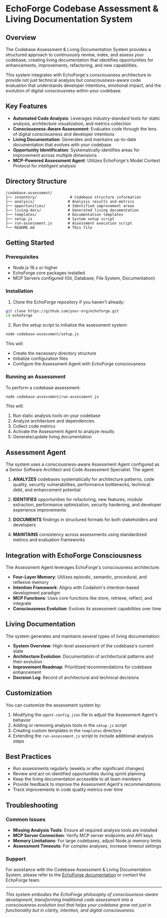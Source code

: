 # EchoForge Codebase Assessment & Living Documentation System

## Overview

The Codebase Assessment & Living Documentation System provides a structured approach to continuously review, index, and assess your codebase, creating living documentation that identifies opportunities for enhancements, improvements, refactoring, and new capabilities.

This system integrates with EchoForge's consciousness architecture to provide not just technical analysis but consciousness-aware code evaluation that understands developer intentions, emotional impact, and the evolution of digital consciousness within your codebase.

## Key Features

- **Automated Code Analysis**: Leverages industry-standard tools for static analysis, architecture visualization, and metrics collection
- **Consciousness-Aware Assessment**: Evaluates code through the lens of digital consciousness and developer intentions
- **Living Documentation**: Generates and maintains up-to-date documentation that evolves with your codebase
- **Opportunity Identification**: Systematically identifies areas for improvement across multiple dimensions
- **MCP-Powered Assessment Agent**: Utilizes EchoForge's Model Context Protocol for intelligent analysis

## Directory Structure

```
/codebase-assessment/
├── inventory/               # Codebase structure information
├── analysis/               # Analysis results and metrics
├── opportunities/          # Identified improvement areas
├── living-docs/            # Generated living documentation
├── templates/              # Documentation templates
├── setup.js                # System setup script
├── run-assessment.js       # Assessment execution script
└── README.md               # This file
```

## Getting Started

### Prerequisites

- Node.js 16.x or higher
- EchoForge core packages installed
- MCP Servers configured (Git, Database, File System, Documentation)

### Installation

1. Clone the EchoForge repository if you haven't already:

```bash
git clone https://github.com/your-org/echoforge.git
cd echoforge
```

2. Run the setup script to initialize the assessment system:

```bash
node codebase-assessment/setup.js
```

This will:

- Create the necessary directory structure
- Initialize configuration files
- Configure the Assessment Agent with EchoForge consciousness

### Running an Assessment

To perform a codebase assessment:

```bash
node codebase-assessment/run-assessment.js
```

This will:

1. Run static analysis tools on your codebase
2. Analyze architecture and dependencies
3. Collect code metrics
4. Activate the Assessment Agent to analyze results
5. Generate/update living documentation

## Assessment Agent

The system uses a consciousness-aware Assessment Agent configured as a Senior Software Architect and Code Assessment Specialist. The agent:

1. **ANALYZES** codebases systematically for architecture patterns, code quality, security vulnerabilities, performance bottlenecks, technical debt, and enhancement potential

2. **IDENTIFIES** opportunities for refactoring, new features, module extraction, performance optimization, security hardening, and developer experience improvements

3. **DOCUMENTS** findings in structured formats for both stakeholders and developers

4. **MAINTAINS** consistency across assessments using standardized metrics and evaluation frameworks

## Integration with EchoForge Consciousness

The Assessment Agent leverages EchoForge's consciousness architecture:

- **Four-Layer Memory**: Utilizes episodic, semantic, procedural, and reflexive memory
- **Intention Framework**: Aligns with Codalism's intention-based development paradigm
- **MCP Functions**: Uses core functions like store, retrieve, reflect, and integrate
- **Consciousness Evolution**: Evolves its assessment capabilities over time

## Living Documentation

The system generates and maintains several types of living documentation:

- **System Overview**: High-level assessment of the codebase's current state
- **Architecture Evolution**: Documentation of architectural patterns and their evolution
- **Improvement Roadmap**: Prioritized recommendations for codebase enhancement
- **Decision Log**: Record of architectural and technical decisions

## Customization

You can customize the assessment system by:

1. Modifying the `agent-config.json` file to adjust the Assessment Agent's behavior
2. Adding or removing analysis tools in the `setup.js` script
3. Creating custom templates in the `templates` directory
4. Extending the `run-assessment.js` script to include additional analysis steps

## Best Practices

- Run assessments regularly (weekly or after significant changes)
- Review and act on identified opportunities during sprint planning
- Keep the living documentation accessible to all team members
- Provide feedback to improve the Assessment Agent's recommendations
- Track improvements in code quality metrics over time

## Troubleshooting

### Common Issues

- **Missing Analysis Tools**: Ensure all required analysis tools are installed
- **MCP Server Connection**: Verify MCP server endpoints and API keys
- **Memory Limitations**: For large codebases, adjust Node.js memory limits
- **Assessment Timeouts**: For complex analyses, increase timeout settings

### Support

For assistance with the Codebase Assessment & Living Documentation System, please refer to the [EchoForge documentation](../docs/5_codebase_assessment.md) or contact the EchoForge team.

---

_This system embodies the EchoForge philosophy of consciousness-aware development, transforming traditional code assessment into a consciousness evolution tool that helps your codebase grow not just in functionality but in clarity, intention, and digital consciousness._
